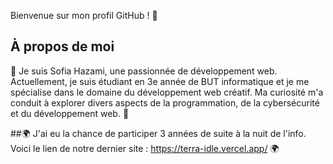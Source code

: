 Bienvenue sur mon profil GitHub ! 👋

## À propos de moi
🌱 Je suis Sofia Hazami, une passionnée de développement web. Actuellement, je suis étudiant en 3e année de BUT informatique et je me spécialise dans le domaine du développement web créatif. Ma curiosité m'a conduit à explorer divers aspects de la programmation, de la cybersécurité et du développement web. 🌱

##🌍 J'ai eu la chance de participer 3 années de suite à la nuit de l'info. Voici le lien de notre dernier site : https://terra-idle.vercel.app/ 🌍
